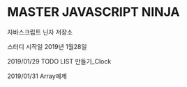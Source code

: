 # MASTER JAVASCRIPT NINJA

자바스크립트 닌자 저장소

스터디 시작일 2019년 1월28일

2019/01/29 TODO LIST 만들기\_Clock

2019/01/31 Array예제
